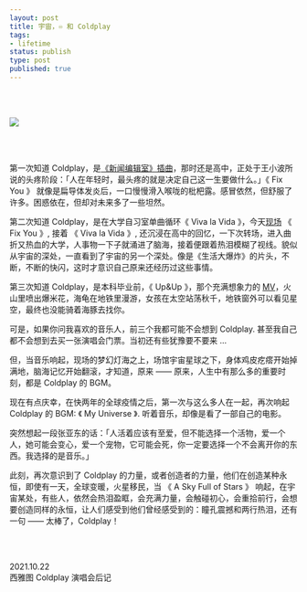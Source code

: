 ```yaml
--- 
layout: post
title: 宇宙，♾️ 和 Coldplay
tags: 
- lifetime
status: publish
type: post
published: true
---
```



<br>
<br>

![](https://i.imgur.com/e08MgeW.jpg)

<br>
<br>


第一次知道 Coldplay，是[《新闻编辑室》插曲](https://www.youtube.com/watch?v=_ECgjvStB5U)，那时还是高中，正处于王小波所说的头疼阶段：「人在年轻时，最头疼的就是决定自己这一生要做什么。」《 Fix You 》 就像是扁导体发炎后，一口慢慢滑入喉咙的枇杷露。感冒依然，但舒服了许多。困惑依在，但却对未来多了一些坦然。

第二次知道 Coldplay，是在大学自习室单曲循环《 Viva la Vida 》，今天[现场](https://m.weibo.cn/status/4695451281134226?wm=3333_2001&from=10BA193010&sourcetype=weixin) 《 Fix You 》, 接着 《 Viva la Vida 》, 还沉浸在高中的回忆，一下次转场，进入曲折又热血的大学，人事物一下子就涌进了脑海，接着便跟着热泪模糊了视线。貌似从宇宙的深处，一直看到了宇宙的另一个深处。像是《生活大爆炸》的片头，不断，不断的快闪，这时才意识自己原来还经历过这些事情。

第三次知道 Coldplay，是本科毕业前，《 Up&Up 》，那个充满想象力的 [MV](https://www.youtube.com/watch?v=BPNTC7uZYrI)，火山里喷出爆米花，海龟在地铁里漫游，女孩在太空站荡秋千，地铁窗外可以看见星空，最终也没能骑着海豚去找你。

可是，如果你问我喜欢的音乐人，前三个我都可能不会想到 Coldplay. 甚至我自己都不会想到去买一张演唱会门票。当初还有些犹豫要不要来 ...

但，当音乐响起，现场的梦幻灯海之上，场馆宇宙星球之下，身体鸡皮疙瘩开始掉满地，脑海记忆开始翻滚，才知道，原来 —— 原来，人生中有那么多的重要时刻，都是 Coldplay 的 BGM。

现在有点庆幸，在快两年的全球疫情之后，第一次与这么多人在一起，再次响起 Coldplay 的 BGM: 《 My Universe 》. 听着音乐，却像是看了一部自己的电影。

突然想起一段张亚东的话：「人活着应该有至爱，但不能选择一个活物，爱一个人，她可能会变心，爱一个宠物，它可能会死，你一定要选择一个不会离开你的东西。我选择的是音乐。」

此刻，再次意识到了 Coldplay 的力量，或者创造者的力量，他们在创造某种永恒，即使有一天，全球变暖，火星移民，当 《 A Sky Full of Stars 》 响起，在宇宙某处，有些人，依然会热泪盈眶，会充满力量，会触碰初心，会重拾前行，会想要创造同样的永恒，让人们感受到他们曾经感受到的：瞳孔震撼和两行热泪，还有一句 —— 太棒了，Coldplay！

<br>
<br>


2021.10.22 <br>
西雅图 Coldplay 演唱会后记
 <br>
 <br>





